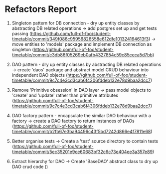 Refactors Report
=================

1. Singleton pattern for DB connection - dry up entity classes by abstracting DB related operations
   -> add postgres set up and get tests passing (https://github.com/full-of-foo/student-timetable/commit/349f086c95956826558e612dfe101324164613f3)
   -> move entities to 'models' package and implement DB connection as singleton (https://github.com/full-of-foo/student-timetable/commit/c3db86f05269eb0afb4327854c59c85ceca5d7bb)  
   
2. DAO pattern - dry up entity classes by abstracting DB related operations
   -> create 'daos' package and abstract model CRUD behaviour into independent DAO objects (https://github.com/full-of-foo/student-timetable/commit/9c7c4e3cd3cab6f4306fddeb132e78d9baa2dcc7)
   
3. Remove 'Primitive obsession' in DAO layer
   -> pass model objects to 'create' and 'update' rather than primitive attributes (https://github.com/full-of-foo/student-timetable/commit/9c7c4e3cd3cab6f4306fddeb132e78d9baa2dcc7)
   
4. DAO factory pattern - encapsulate the similar DAO behaviour with a factory
   -> create a DAO factory to return instances of DAOs (https://github.com/full-of-foo/student-timetable/commit/b2fb67e3ba94496c43f5bd7242d866e4f7811e68)
   
5. Better organise tests
   -> Create a 'test' source directory to contain tests (https://github.com/full-of-foo/student-timetable/commit/5ec35201e9ce60683bf32c6c73e404ee3a357e89)
   
6. Extract hierarchy for DAO
   -> Create 'BaseDAO' abstract class to dry up DAO crud code ()